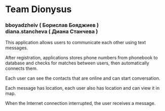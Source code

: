 <h1>Team Dionysus</h1>
<h3>bboyadzheiv ( Борислав Бояджиев ) <br \> diana.stancheva ( Диана Станчева ) </h3>
This application allows users to communicate each other using text messages. 

After registration, applications stores phone numbers from phonebook to database and checks for matches between users, then automatically connects them.

Each user can see the contacts that are online and can start conversation.

Each message has location, each user also has location and can view it in map.

When the Internet connection interrupted, the user receives a message.
